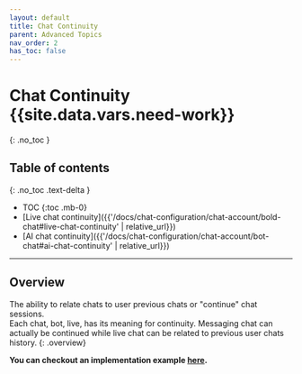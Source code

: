 ```yaml
---
layout: default
title: Chat Continuity
parent: Advanced Topics
nav_order: 2
has_toc: false
---
```


# Chat Continuity {{site.data.vars.need-work}}
{: .no_toc }

## Table of contents
{: .no_toc .text-delta }

- TOC
{:toc .mb-0}
- [Live chat continuity]({{'/docs/chat-configuration/chat-account/bold-chat#live-chat-continuity' | relative_url}})
- [AI chat continuity]({{'/docs/chat-configuration/chat-account/bot-chat#ai-chat-continuity' | relative_url}})

---

## Overview
The ability to relate chats to user previous chats or "continue" chat sessions.   
Each chat, bot, live, has its meaning for continuity. Messaging chat can actually be continued while live chat can be related to previous user chats history.
{: .overview}

**You can checkout an implementation example [here](https://github.com/bold360ai/bold360-mobile-samples-ios/blob/master/BasicSample/BasicSample/ChatViewControllers/ContinuityDemoViewController.swift).**


